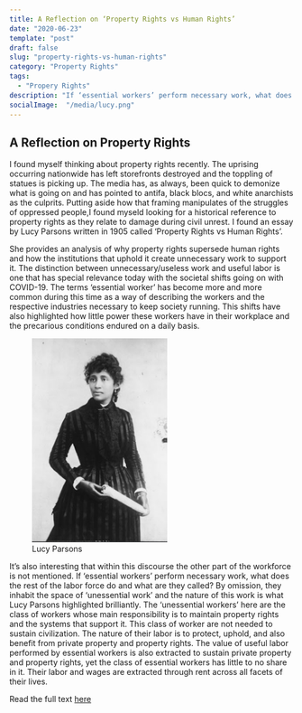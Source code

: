 ```yaml
---
title: A Reflection on ‘Property Rights vs Human Rights’ 
date: "2020-06-23"
template: "post"
draft: false
slug: "property-rights-vs-human-rights"
category: "Property Rights"
tags:
  - "Propery Rights"
description: "If ‘essential workers’ perform necessary work, what does the rest of the labor force do and what are they called?"
socialImage:  "/media/lucy.png"
---
```


## A Reflection on Property Rights 


I found myself thinking about property rights recently. The uprising occurring nationwide has left storefronts destroyed and the toppling of statues is picking up. The media has, as always, been quick to demonize what is going on and has pointed to antifa, black blocs, and white anarchists as the culprits. Putting aside how that framing manipulates of the struggles of oppressed people,I found myseld looking for a historical reference to property rights as they relate to damage during civil unrest. I found an essay by Lucy Parsons written in 1905 called ‘Property Rights vs Human Rights’. 

She provides an analysis of why property rights supersede human rights and how the institutions that uphold it create unnecessary work to support it. The distinction between unnecessary/useless work and useful labor is one that has special relevance today with the societal shifts going on with COVID-19. The terms ‘essential worker’ has become more and more common during this time as a way of describing the workers and the respective industries necessary to keep society running. This shifts have also highlighted how little power these workers have in their workplace and the precarious conditions endured on a daily basis. 

 <figure style="width: 240px">
	<img src="/media/lucy.png" alt="Lucy Parsons">
	<figcaption>Lucy Parsons</figcaption>
</figure>

It’s also interesting that within this discourse the other part of the workforce is not mentioned.  If ‘essential workers’ perform necessary work, what does the rest of the labor force do and what are they called? By omission, they inhabit the space of ‘unessential work’ and the nature of this work is what Lucy Parsons highlighted brilliantly. The ‘unessential workers’ here are the class of workers whose main responsibility is to maintain property rights and the systems that support it. This class of worker are not needed to sustain civilization. The nature of their labor is to protect, uphold, and also benefit from private property and property rights. The value of useful labor performed by essential workers is also extracted to sustain private property and property rights, yet the class of essential workers has little to no share in it. Their labor and wages are extracted through rent across all facets of their lives. 

 Read the full text [here](https://theanarchistlibrary.org/library/lucy-e-parsons-property-rights-vs-human-rights)